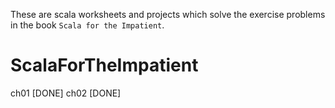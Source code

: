 These are scala worksheets and projects which solve the exercise problems in the book `Scala for the Impatient`.
# ScalaForTheImpatient
ch01    [DONE]
ch02    [DONE]
